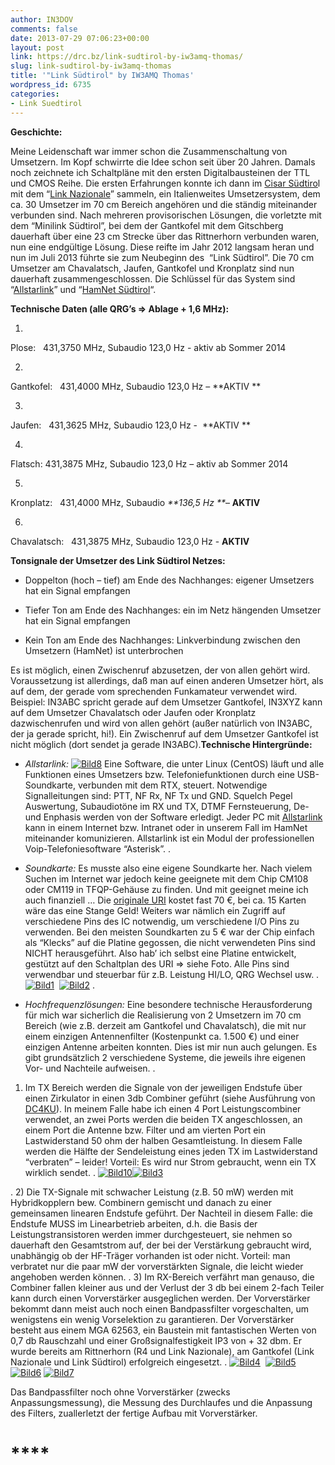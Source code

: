 ```yaml
---
author: IN3DOV
comments: false
date: 2013-07-29 07:06:23+00:00
layout: post
link: https://drc.bz/link-sudtirol-by-iw3amq-thomas/
slug: link-sudtirol-by-iw3amq-thomas
title: '"Link Südtirol" by IW3AMQ Thomas'
wordpress_id: 6735
categories:
- Link Suedtirol
---
```







**Geschichte:**

Meine Leidenschaft war immer schon die Zusammenschaltung von Umsetzern. Im Kopf schwirrte die Idee schon seit über 20 Jahren. Damals noch zeichnete ich Schaltpläne mit den ersten Digitalbausteinen der TTL und CMOS Reihe. Die ersten Erfahrungen konnte ich dann im [Cisar Südtiro](http://www.cisarbz.org/)l mit dem “[Link Nazionale](http://www.cisar.it/index.php?option=com_content&view=category&id=57&Itemid=251)” sammeln, ein Italienweites Umsetzersystem, dem ca. 30 Umsetzer im 70 cm Bereich angehören und die ständig miteinander verbunden sind. Nach mehreren provisorischen Lösungen, die vorletzte mit dem “Minilink Südtirol”, bei dem der Gantkofel mit dem Gitschberg dauerhaft über eine 23 cm Strecke über das Rittnerhorn verbunden waren, nun eine endgültige Lösung. Diese reifte im Jahr 2012 langsam heran und nun im Juli 2013 führte sie zum Neubeginn des  “Link Südtirol”. Die 70 cm Umsetzer am Chavalatsch, Jaufen, Gantkofel und Kronplatz sind nun dauerhaft zusammengeschlossen. Die Schlüssel für das System sind “[Allstarlink](http://www.allstarlink.org/)” und “[HamNet Südtirol](http://hamnet.cisarbz.org/doku.php)“.

**Technische Daten (alle QRG’s => Ablage + 1,6 MHz):**



	
  1. 


Plose:   431,3750 MHz, Subaudio 123,0 Hz - aktiv ab Sommer 2014


	
  2. 


Gantkofel:   431,4000 MHz, Subaudio 123,0 Hz – **AKTIV **


	
  3. 


Jaufen:   431,3625 MHz, Subaudio 123,0 Hz -  **AKTIV **


	
  4. 


Flatsch: 431,3875 MHz, Subaudio 123,0 Hz – aktiv ab Sommer 2014


	
  5. 


Kronplatz:   431,4000 MHz, Subaudio _**136,5 Hz **_– **AKTIV**


	
  6. 


Chavalatsch:   431,3875 MHz, Subaudio 123,0 Hz - **AKTIV**



**Tonsignale der Umsetzer des Link Südtirol Netzes:**



	
  * Doppelton (hoch – tief) am Ende des Nachhanges: eigener Umsetzers hat ein Signal empfangen

	
  * Tiefer Ton am Ende des Nachhanges: ein im Netz hängenden Umsetzer hat ein Signal empfangen

	
  * Kein Ton am Ende des Nachhanges: Linkverbindung zwischen den Umsetzern (HamNet) ist unterbrochen


Es ist möglich, einen Zwischenruf abzusetzen, der von allen gehört wird. Voraussetzung ist allerdings, daß man auf einen anderen Umsetzer hört, als auf dem, der gerade vom sprechenden Funkamateur verwendet wird. Beispiel: IN3ABC spricht gerade auf dem Umsetzer Gantkofel, IN3XYZ kann auf dem Umsetzer Chavalatsch oder Jaufen oder Kronplatz dazwischenrufen und wird von allen gehört (außer natürlich von IN3ABC, der ja gerade spricht, hi!). Ein Zwischenruf auf dem Umsetzer Gantkofel ist nicht möglich (dort sendet ja gerade IN3ABC).**Technische Hintergründe:**



	
  * _Allstarlink:_
[![Bild8](https://drc.bz/wp-content/uploads/2013/07/Bild8-300x60.jpg)](https://drc.bz/wp-content/uploads/2013/07/Bild8.jpg)
Eine Software, die unter Linux (CentOS) läuft und alle Funktionen eines Umsetzers bzw. Telefoniefunktionen durch eine USB-Soundkarte, verbunden mit dem RTX, steuert. Notwendige Signalleitungen sind: PTT, NF Rx, NF Tx und GND. Squelch Pegel Auswertung, Subaudiotöne im RX und TX, DTMF Fernsteuerung, De- und Enphasis werden von der Software erledigt. Jeder PC mit [Allstarlink](http://www.allstarlink.org/) kann in einem Internet bzw. Intranet oder in unserem Fall im HamNet miteinander komunizieren. Allstarlink ist ein Modul der professionellen Voip-Telefoniesoftware “Asterisk”.
.

	
  * _Soundkarte:_
Es musste also eine eigene Soundkarte her. Nach vielem Suchen im Internet war jedoch keine geeignete mit dem Chip CM108 oder CM119 in TFQP-Gehäuse zu finden. Und mit geeignet meine ich auch finanziell … Die [originale URI](http://www.dmkeng.com/URI_Order_Page.htm) kostet fast 70 €, bei ca. 15 Karten wäre das eine Stange Geld! Weiters war nämlich ein Zugriff auf verschiedene Pins des IC notwendig, um verschiedene I/O Pins zu verwenden. Bei den meisten Soundkarten zu 5 € war der Chip einfach als “Klecks” auf die Platine gegossen, die nicht verwendeten Pins sind NICHT herausgeführt. Also hab’ ich selbst eine Platine entwickelt, gestützt auf den Schaltplan des URI => siehe Foto. Alle Pins sind verwendbar und steuerbar für z.B. Leistung HI/LO, QRG Wechsel usw.
.
[![Bild1](https://drc.bz/wp-content/uploads/2013/07/Bild1-300x225.jpg)](https://drc.bz/wp-content/uploads/2013/07/Bild1.jpg)  [![Bild2](https://drc.bz/wp-content/uploads/2013/07/Bild2.jpg)](https://drc.bz/wp-content/uploads/2013/07/Bild2.jpg)
.

	
  * _Hochfrequenzlösungen:_
Eine besondere technische Herausforderung für mich war sicherlich die Realisierung von 2 Umsetzern im 70 cm Bereich (wie z.B. derzeit am Gantkofel und Chavalatsch), die mit nur einem einzigen Antennenfilter (Kostenpunkt ca. 1.500 €) und einer einzigen Antenne arbeiten konnten. Dies ist mir nun auch gelungen. Es gibt grundsätzlich 2 verschiedene Systeme, die jeweils ihre eigenen Vor- und Nachteile aufweisen.
.
1) Im TX Bereich werden die Signale von der jeweiligen Endstufe über einen Zirkulator in einen 3db Combiner geführt (siehe Ausführung von [DC4KU](http://www.mydarc.de/dc4ku/)). In meinem Falle habe ich einen 4 Port Leistungscombiner verwendet, an zwei Ports werden die beiden TX angeschlossen, an einem Port die Antenne bzw. Filter und am vierten Port ein Lastwiderstand 50 ohm der halben Gesamtleistung. In diesem Falle werden die Hälfte der Sendeleistung eines jeden TX im Lastwiderstand “verbraten” – leider! Vorteil: Es wird nur Strom gebraucht, wenn ein TX wirklich sendet.
.
[![Bild10](https://drc.bz/wp-content/uploads/2013/07/Bild10.jpg)](https://drc.bz/wp-content/uploads/2013/07/Bild10.jpg)[![Bild3](https://drc.bz/wp-content/uploads/2013/07/Bild3.jpg)](https://drc.bz/wp-content/uploads/2013/07/Bild3.jpg)

.
2) Die TX-Signale mit schwacher Leistung (z.B. 50 mW) werden mit Hybridkopplern bew. Combinern gemischt und danach zu einer gemeinsamen linearen Endstufe geführt. Der Nachteil in diesem Falle: die Endstufe MUSS im Linearbetrieb arbeiten, d.h. die Basis der Leistungstransistoren werden immer durchgesteuert, sie nehmen so dauerhaft den Gesamtstrom auf, der bei der Verstärkung gebraucht wird, unabhängig ob der HF-Träger vorhanden ist oder nicht. Vorteil: man verbratet nur die paar mW der vorverstärkten Signale, die leicht wieder angehoben werden können.
.
3) Im RX-Bereich verfährt man genauso, die Combiner fallen kleiner aus und der Verlust der 3 db bei einem 2-fach Teiler kann durch einen Vorverstärker ausgeglichen werden. Der Vorverstärker bekommt dann meist auch noch einen Bandpassfilter vorgeschalten, um wenigstens ein wenig Vorselektion zu garantieren. Der Vorverstärker besteht aus einem MGA 62563, ein Baustein mit fantastischen Werten von 0,7 db Rauschzahl und einer Großsignalfestigkeit IP3 von + 32 dbm. Er wurde bereits am Rittnerhorn (R4 und Link Nazionale), am Gantkofel (Link Nazionale und Link Südtirol) erfolgreich eingesetzt.
.
[![Bild4](https://drc.bz/wp-content/uploads/2013/07/Bild4.jpg)](https://drc.bz/wp-content/uploads/2013/07/Bild4.jpg)  [![Bild5](https://drc.bz/wp-content/uploads/2013/07/Bild5.jpg)](https://drc.bz/wp-content/uploads/2013/07/Bild5.jpg)  [![Bild6](https://drc.bz/wp-content/uploads/2013/07/Bild6.jpg)](https://drc.bz/wp-content/uploads/2013/07/Bild6.jpg) [![Bild7](https://drc.bz/wp-content/uploads/2013/07/Bild7.jpg)](https://drc.bz/wp-content/uploads/2013/07/Bild7.jpg)




Das Bandpassfilter noch ohne Vorverstärker (zwecks Anpassungsmessung), die Messung des Durchlaufes und die Anpassung des Filters, zuallerletzt der fertige Aufbau mit Vorverstärker.





# ****









